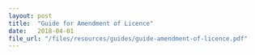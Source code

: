 ```yaml
---
layout: post
title:  "Guide for Amendment of Licence"
date:   2018-04-01
file_url: "/files/resources/guides/guide-amendment-of-licence.pdf"
---
```

